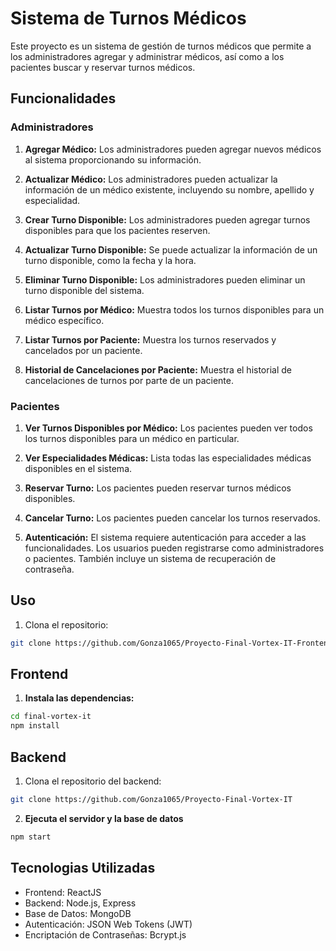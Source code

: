 # Sistema de Turnos Médicos

Este proyecto es un sistema de gestión de turnos médicos que permite a los administradores agregar y administrar médicos, así como a los pacientes buscar y reservar turnos médicos.

## Funcionalidades

### Administradores

1. **Agregar Médico:** Los administradores pueden agregar nuevos médicos al sistema proporcionando su información.

2. **Actualizar Médico:** Los administradores pueden actualizar la información de un médico existente, incluyendo su nombre, apellido y especialidad.

3. **Crear Turno Disponible:** Los administradores pueden agregar turnos disponibles para que los pacientes reserven.

4. **Actualizar Turno Disponible:** Se puede actualizar la información de un turno disponible, como la fecha y la hora.

5. **Eliminar Turno Disponible:** Los administradores pueden eliminar un turno disponible del sistema.

6. **Listar Turnos por Médico:** Muestra todos los turnos disponibles para un médico específico.

7. **Listar Turnos por Paciente:** Muestra los turnos reservados y cancelados por un paciente.

8. **Historial de Cancelaciones por Paciente:** Muestra el historial de cancelaciones de turnos por parte de un paciente.

### Pacientes

1. **Ver Turnos Disponibles por Médico:** Los pacientes pueden ver todos los turnos disponibles para un médico en particular.

2. **Ver Especialidades Médicas:** Lista todas las especialidades médicas disponibles en el sistema.

3. **Reservar Turno:** Los pacientes pueden reservar turnos médicos disponibles.

4. **Cancelar Turno:** Los pacientes pueden cancelar los turnos reservados.

5. **Autenticación:** El sistema requiere autenticación para acceder a las funcionalidades. Los usuarios pueden registrarse como administradores o pacientes. También incluye un sistema de recuperación de contraseña.

## Uso

1. Clona el repositorio:

```bash
git clone https://github.com/Gonza1065/Proyecto-Final-Vortex-IT-Frontend
```

## Frontend

1. **Instala las dependencias:**

```bash
cd final-vortex-it
npm install
```

## Backend

1. Clona el repositorio del backend:

```bash
git clone https://github.com/Gonza1065/Proyecto-Final-Vortex-IT
```

2. **Ejecuta el servidor y la base de datos**

```bash
npm start
```

## Tecnologias Utilizadas

- Frontend: ReactJS
- Backend: Node.js, Express
- Base de Datos: MongoDB
- Autenticación: JSON Web Tokens (JWT)
- Encriptación de Contraseñas: Bcrypt.js

